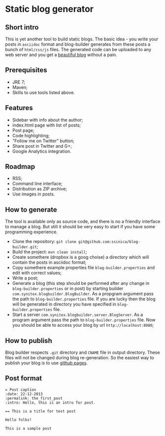 Static blog generator
============

Short intro
-----------

This is yet another tool to build static blogs. The basic idea - you write your posts in ```asciidoc``` format and blog-builder generates from these posts a bunch of ```html/css/js``` files. The generated code can be uploaded to any web server and you get a [beautiful blog](http://blog.sinica.me) without a pain. 

Prerequisites
-------------

* JRE 7;
* Maven;
* Skills to use tools listed above.

Features
----------

* Sidebar with info about the author;
* index.html page with list of posts;
* Post page;
* Code highlighting;
* "Follow me on Twitter" button;
* Share post in Twitter and G+;
* Google Analytics integration.

Roadmap
---------

* RSS;
* Command line interface;
* Distribution as ZIP archive;
* Use images in posts.

How to generate
---------------

The tool is available only as source code, and there is no a friendly interface to manage a blog. But still it should be very easy to start if you have some programming experience.

* Clone the repository: ```git clone git@github.com:ssinica/blog-builder.git```;
* Build the project: ```mvn clean install```;
* Create somethere (dropbox is a goog choise) a directory which will contain the posts in asciidoc format;
* Copy somethere example properties file ```blog-builder.properties``` and edit with correct values;
* Write a post;
* Generate a blog (this step should be performed after any change in ```blog-builder.properties``` or in post) by starting builder ```com.synitex.blogbuilder.BlogBuilder```. As a propgram argument pass the path to ```blog-builder.properties``` file. If you are lucky then the blog will be generated in directory you have specified in ```blog-builder.properties``` file.
* Start a server ```com.synitex.blogbuilder.server.BlogServer```. As a program argument pass the path to ```blog-builder.properties``` file. Now you should be able to access your blog by url ```http://localhost:8080```;

How to publish
--------------

Blog builder respects ```.git``` directory and ```CNAME``` file in output directory. These files will not be changed during blog re-generation. So the easiest way to publish your blog is to use [github pages](http://pages.github.com/).

Post format
-----------

```
= Post caption
:date: 22-12-2013
:permalink: the_first_post
:intro: Hello, this is an intro for post.

== This is a title for test post

Hello folks!

This is a sample post
```

